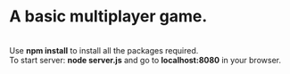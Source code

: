 <h1>A basic multiplayer game.</h1>
<br>
Use <b>npm install</b> to install all the packages required.
<br>
To start server: <b>node server.js</b> and go to <b>localhost:8080</b> in your browser.
